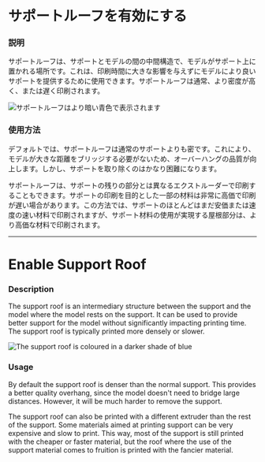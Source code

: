サポートルーフを有効にする
====
### **説明**
サポートルーフは、サポートとモデルの間の中間構造で、モデルがサポート上に置かれる場所です。これは、印刷時間に大きな影響を与えずにモデルにより良いサポートを提供するために使用できます。サポートルーフは通常、より密度が高く、または遅く印刷されます。

![サポートルーフはより暗い青色で表示されます](../images/support_roof_enable.png)

### **使用方法**
デフォルトでは、サポートルーフは通常のサポートよりも密です。これにより、モデルが大きな距離をブリッジする必要がないため、オーバーハングの品質が向上します。しかし、サポートを取り除くのはかなり困難になります。

サポートルーフは、サポートの残りの部分とは異なるエクストルーダーで印刷することもできます。サポートの印刷を目的とした一部の材料は非常に高価で印刷が遅い場合があります。この方法では、サポートのほとんどはまだ安価または速度の速い材料で印刷されますが、サポート材料の使用が実現する屋根部分は、より高価な材料で印刷されます。

---

Enable Support Roof
====
### **Description**
The support roof is an intermediary structure between the support and the model where the model rests on the support. It can be used to provide better support for the model without significantly impacting printing time. The support roof is typically printed more densely or slower.

![The support roof is coloured in a darker shade of blue](../images/support_roof_enable.png)

### **Usage**
By default the support roof is denser than the normal support. This provides a better quality overhang, since the model doesn't need to bridge large distances. However, it will be much harder to remove the support.

The support roof can also be printed with a different extruder than the rest of the support. Some materials aimed at printing support can be very expensive and slow to print. This way, most of the support is still printed with the cheaper or faster material, but the roof where the use of the support material comes to fruition is printed with the fancier material.